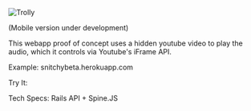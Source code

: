 ![Trolly](http://s23.postimg.org/6czqcsh63/troll_ly_1sheet.png)

(Mobile version under development)

This webapp proof of concept uses a hidden youtube video to play the audio, which it controls via Youtube's iFrame API.

Example: snitchybeta.herokuapp.com

Try It:

Tech Specs: Rails API + Spine.JS
